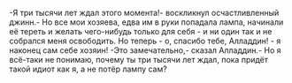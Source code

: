   -Я три тысячи лет ждал этого момента!- воскликнул осчастливленный джинн.- Но все мои хозяева, едва им в руки попадала лампа, начинали её тереть и желать чего-нибудь только для себя - и ни один так и не собрался меня освободить. Но теперь - о, спасибо тебе, Алладдин! - я наконец сам себе хозяин!
-Это замечательно,- сказал Алладдин.- Но я всё-таки не понимаю, почему ты три тысячи лет ждал, пока придёт такой идиот как я, а не потёр лампу сам?    